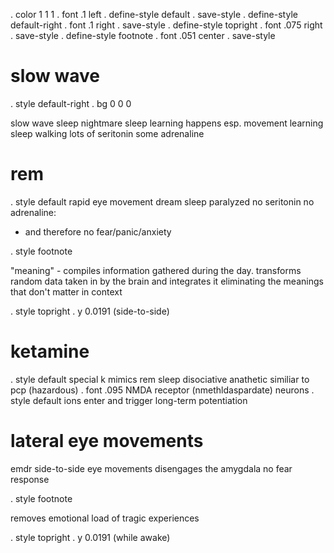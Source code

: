. color 1 1 1
. font .1 left
. define-style default
. save-style
. define-style default-right
. font .1 right
. save-style
. define-style topright
. font .075 right
. save-style
. define-style footnote
. font .051 center
. save-style

# slow wave
. style default-right
. bg 0 0 0

slow wave sleep
nightmare sleep
learning happens
esp. movement learning
sleep walking
lots of seritonin
some adrenaline

# rem
. style default
rapid eye movement 
dream sleep
paralyzed
no seritonin
no adrenaline:
 - and therefore
   no fear/panic/anxiety

. style footnote
   
"meaning" - compiles information gathered during the day.
transforms random data taken in by the brain and integrates it
eliminating the meanings that don't matter in context

. style topright
. y 0.0191
  (side-to-side)

# ketamine
. style default
special k mimics rem sleep
disociative anathetic
similiar to pcp (hazardous)
. font .095
NMDA receptor (nmethldaspardate) neurons
. style default
ions enter and trigger
long-term potentiation

# lateral eye movements
emdr 
side-to-side eye movements
disengages the amygdala
no fear response

. style footnote
 
removes emotional load
of tragic experiences

. style topright
. y 0.0191
(while awake)
